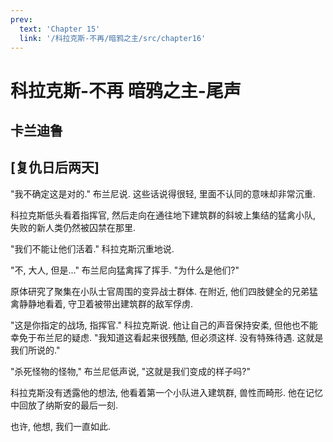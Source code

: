 ```yaml
---
prev:
  text: 'Chapter 15'
  link: '/科拉克斯-不再/暗鸦之主/src/chapter16'
---
```


# 科拉克斯-不再 暗鸦之主-尾声

## 卡兰迪鲁

## [复仇日后两天]

"我不确定这是对的." 布兰尼说. 这些话说得很轻, 里面不认同的意味却非常沉重.

科拉克斯低头看着指挥官, 然后走向在通往地下建筑群的斜坡上集结的猛禽小队, 失败的新人类仍然被囚禁在那里.

"我们不能让他们活着." 科拉克斯沉重地说.

"不, 大人, 但是..." 布兰尼向猛禽挥了挥手. "为什么是他们?"

原体研究了聚集在小队士官周围的变异战士群体. 在附近, 他们四肢健全的兄弟猛禽静静地看着, 守卫着被带出建筑群的敌军俘虏.

"这是你指定的战场, 指挥官." 科拉克斯说. 他让自己的声音保持安柔, 但他也不能幸免于布兰尼的疑虑. "我知道这看起来很残酷, 但必须这样. 没有特殊待遇. 这就是我们所说的."

"杀死怪物的怪物," 布兰尼低声说, "这就是我们变成的样子吗?"

科拉克斯没有透露他的想法, 他看着第一个小队进入建筑群, 兽性而畸形. 他在记忆中回放了纳斯安的最后一刻.

也许, 他想, 我们一直如此.
